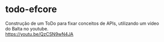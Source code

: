 # todo-efcore
Construção de um ToDo para fixar conceitos de APIs, utilizando um vídeo do Balta no youtube.
<br>
<https://youtu.be/QzCSN9wN4JA>

